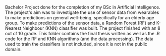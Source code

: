 Bachelor Project done for the completion of my BSc in Artificial Intelligence. The project's aim was to investigate the use of sensor data from wearables to make predictions on general well-being, specifically for an elderly age group. To make predictions of the sensor data, a Random Forest (RF) and K-Nearest Neighbour (KNN) classifier was built. The project finished with an 8 out of 10 grade. This folder contains the final thesis written as well as the .R code for the RF and KNN algorithms (and the data processing). The data used to train the classifiers is not included, since it is not in the public domain. 
